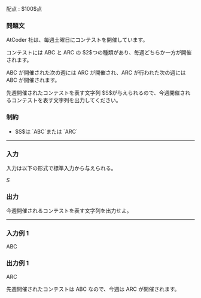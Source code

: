 
<div>

<span>

<span>

<p>
配点 : $100$点
</p>

<div>

<section>

### **問題文**

<p>
AtCoder 社は、毎週土曜日にコンテストを開催しています。
</p>

<p>
コンテストには ABC と ARC の $2$つの種類があり、毎週どちらか一方が開催されます。
</p>

<p>
ABC が開催された次の週には ARC が開催され、ARC が行われた次の週には ABC が開催されます。
</p>

<p>
先週開催されたコンテストを表す文字列 $S$が与えられるので、今週開催されるコンテストを表す文字列を出力してください。
</p>

</section>

</div>

<div>

<section>

### **制約**

<ul>

<li>
$S$は `ABC`または `ARC`
</li>

</ul>

</section>

</div>

---

<div>

<div>

<section>

### **入力**

<p>
入力は以下の形式で標準入力から与えられる。
</p>

<div>

$S$
</div>

</section>

</div>

<div>

<section>

### **出力**

<p>
今週開催されるコンテストを表す文字列を出力せよ。
</p>

</section>

</div>

</div>

---

<div>

<section>

### **入力例 1**

<div>

ABC

</div>

</section>

</div>

<div>

<section>

### **出力例 1**

<div>

ARC

</div>

<p>
先週開催されたコンテストは ABC なので、今週は ARC が開催されます。
</p>

</section>

</div>

</span>

</span>

</div>
